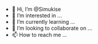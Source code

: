 - 👋 Hi, I’m @Simukise
- 👀 I’m interested in ...
- 🌱 I’m currently learning ...
- 💞️ I’m looking to collaborate on ...
- 📫 How to reach me ...

<!---
Simukise/Simukise is a ✨ special ✨ repository because its `README.md` (this file) appears on your GitHub profile.
You can click the Preview link to take a look at your changes.
--->
